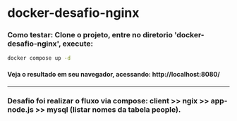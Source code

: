 # docker-desafio-nginx

### Como testar: Clone o projeto, entre no diretorio 'docker-desafio-nginx', execute:
```bash
docker compose up -d
```

#### Veja o resultado em seu navegador, acessando: http://localhost:8080/

---
### Desafio foi realizar o fluxo via compose: client >> ngix >> app-node.js >> mysql (listar nomes da tabela people).
